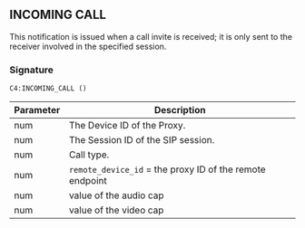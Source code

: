 ## INCOMING CALL

This notification is issued when a call invite is received; it is only sent to the receiver involved in the specified session.


### Signature

`C4:INCOMING_CALL ()`


| Parameter | Description |
| --- | --- |
| num | The Device ID of the Proxy. |
| num | The Session ID of the SIP session. |
| num | Call type. |
| num | `remote_device_id` = the proxy ID of the remote endpoint |
| num | value of the audio cap |
| num | value of the video cap |

